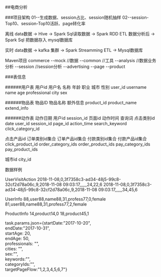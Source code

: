 ##电商分析

###项目架构
01--生成数据、session占比、session随机抽样
02--session-Top10、session-Top10活跃、page转化率

离线
data数据 -> Hive -> Spark Sql读取数据 -> Spark RDD  ETL 数据分析后 -> Spark Sql 把数据存入 mysql数据库

实时
data数据 -> kafka 集群 -> Spark Streamming ETL -> Mysql数据库

Maven项目
commerce
    --mock  //数据
    --common //工具
    --analysis  //数据业务分析
      --session  //session分析
      --advertising
      --page
      --product

###表信息

######用户表
用户id    用户名      名称   年龄   职业           城市    性别
user_id   username   name   age   professional   city    sex

######物品表
物品ID        物品名称          额外信息
product_id    product_name     extend_info

######动作表
动作日期   用户id     session_id   页面id     动作时间     查询词            点击类别id
date      user_id    session_id   page_id   action_time  search_keyword   click_category_id  

点击产品id          订单类别id集合        订单产品id集合      付款类别id集合      付款产品id集合
click_product_id   order_category_ids   order_product_ids  pay_category_ids   pay_product_ids

城市id
city_id


数据样例

UserVisitAction
2018-11-08,0,3f7358c3-ad34-48j5-99c8-32cf2d78a06c,9,2018-11-08 09:03:17,,,,,,24,22,6
2018-11-08,0,3f7358c3-ad34-48j5-99c8-32cf2d78a06c,9,2018-11-08 09:03:17,,,,,,34,45,6

UserInfo
88,user88,name88,31,profess77,0,female
81,user88,name88,31,profess77,2,female

ProductInfo
14,product14,0
18,product45,1

task.params.json={startDate:"2017-10-20", \
  endDate:"2017-10-31", \
  startAge: 20, \
  endAge: 50, \
  professionals: "",  \
  cities: "", \
  sex:"", \
  keywords:"", \
  categoryIds:"", \
  targetPageFlow:"1,2,3,4,5,6,7"}

